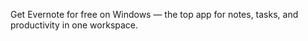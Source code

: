 Get Evernote for free on Windows — the top app for notes, tasks, and productivity in one workspace.
